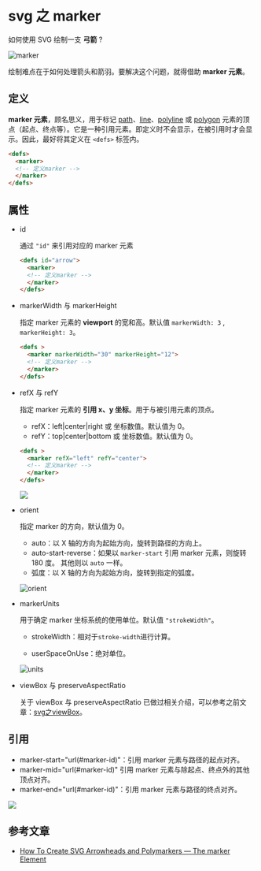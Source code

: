 # svg 之 marker

如何使用 SVG 绘制一支 **弓箭** ?

![marker](./imgs/arrow.svg)

 绘制难点在于如何处理箭头和箭羽。要解决这个问题，就得借助 **marker 元素**。

## 定义

**marker 元素**，顾名思义，用于标记 [path](https://developer.mozilla.org/en-US/docs/Web/SVG/Element/path)、[line](https://developer.mozilla.org/en-US/docs/Web/SVG/Element/line)、[polyline](https://developer.mozilla.org/en-US/docs/Web/SVG/Element/polyline) 或 [polygon](https://developer.mozilla.org/en-US/docs/Web/SVG/Element/polygon) 元素的顶点（起点、终点等）。它是一种引用元素。即定义时不会显示，在被引用时才会显示。因此，最好将其定义在 `<defs>` 标签内。

```html
<defs>
  <marker>
  <!-- 定义marker -->
  </marker>
</defs>
```

## 属性

- id

  通过 `"id"` 来引用对应的 marker 元素

  ```html
  <defs id="arrow">
    <marker>
    <!-- 定义marker -->
    </marker>
  </defs>
  ```
- markerWidth 与 markerHeight

  指定 marker 元素的 **viewport** 的宽和高。默认值 `markerWidth: 3` , `markerHeight: 3`。

  ```html
  <defs >
    <marker markerWidth="30" markerHeight="12">
    <!-- 定义marker -->
    </marker>
  </defs>
  ```

- refX 与 refY

  指定 marker 元素的 **引用 x、y 坐标**。用于与被引用元素的顶点。
  
  - refX：left|center|right 或 坐标数值。默认值为 0。
  - refY：top|center|bottom 或 坐标数值。默认值为 0。
  

  ```html
  <defs >
    <marker refX="left" refY="center">
    <!-- 定义marker -->
    </marker>
  </defs>
  ```
  ![](./imgs/ref.svg)

- orient
  
  指定 marker 的方向，默认值为 0。

  - auto：以 X 轴的方向为起始方向，旋转到路径的方向上。
  - auto-start-reverse：如果以 `marker-start` 引用 marker 元素，则旋转 180 度。 其他则以 `auto` 一样。
  - 弧度：以 X 轴的方向为起始方向，旋转到指定的弧度。
  
  ![orient](./imgs/orient.svg)

- markerUnits

  用于确定 marker 坐标系统的使用单位。默认值 `"strokeWidth"`。

  - strokeWidth：相对于`stroke-width`进行计算。
  
  - userSpaceOnUse：绝对单位。

  ![units](./imgs/units.svg)
- viewBox 与 preserveAspectRatio

  关于 viewBox 与 preserveAspectRatio 已做过相关介绍，可以参考之前文章：[svg之viewBox](./svg之viewBox/svg之viewBox.md)。

## 引用

- marker-start="url(#marker-id)"：引用 marker 元素与路径的起点对齐。
- marker-mid="url(#marker-id)" 引用 marker 元素与除起点、终点外的其他顶点对齐。
- marker-end="url(#marker-id)"：引用 marker 元素与路径的终点对齐。

![](./imgs/use.svg)

## 参考文章

- [How To Create SVG Arrowheads and Polymarkers — The marker Element](https://vanseodesign.com/web-design/svg-markers/)
